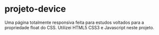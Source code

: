 # projeto-device
Uma página totalmente responsiva feita para estudos voltados para a propriedade float do CSS. Utilizei HTML5 CSS3 e Javascript neste projeto.
